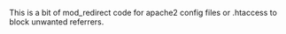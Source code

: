 This is a bit of mod_redirect code for apache2 config files or .htaccess to
block unwanted referrers.
